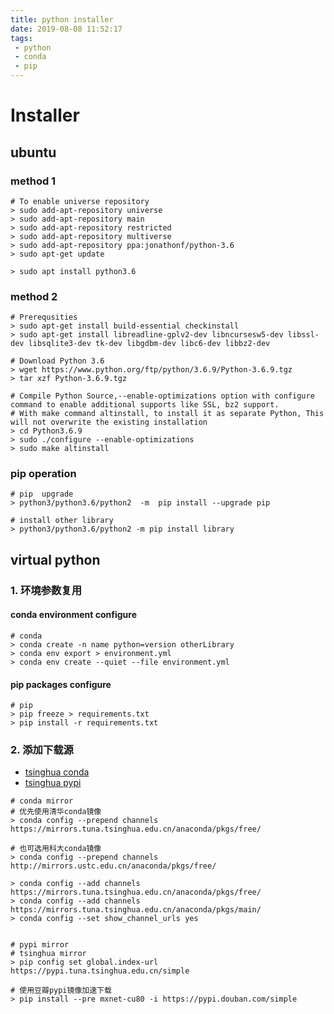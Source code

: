 ```yaml
---
title: python installer
date: 2019-08-08 11:52:17
tags:
 - python
 - conda
 - pip
---
```


<!-- toc -->

# Installer

## ubuntu

### method 1

```
# To enable universe repository
> sudo add-apt-repository universe
> sudo add-apt-repository main
> sudo add-apt-repository restricted
> sudo add-apt-repository multiverse
> sudo add-apt-repository ppa:jonathonf/python-3.6
> sudo apt-get update

> sudo apt install python3.6
```

### method 2

```
# Prerequsities
> sudo apt-get install build-essential checkinstall
> sudo apt-get install libreadline-gplv2-dev libncursesw5-dev libssl-dev libsqlite3-dev tk-dev libgdbm-dev libc6-dev libbz2-dev

# Download Python 3.6
> wget https://www.python.org/ftp/python/3.6.9/Python-3.6.9.tgz
> tar xzf Python-3.6.9.tgz

# Compile Python Source,--enable-optimizations option with configure command to enable additional supports like SSL, bz2 support. 
# With make command altinstall, to install it as separate Python, This will not overwrite the existing installation
> cd Python3.6.9
> sudo ./configure --enable-optimizations
> sudo make altinstall
```

### pip operation

```
# pip  upgrade
> python3/python3.6/python2  -m  pip install --upgrade pip

# install other library
> python3/python3.6/python2 -m pip install library
```

##   virtual python

### 1. 环境参数复用

#### conda environment configure

```
# conda
> conda create -n name python=version otherLibrary
> conda env export > environment.yml
> conda env create --quiet --file environment.yml
```

#### pip packages configure

```
# pip
> pip freeze > requirements.txt
> pip install -r requirements.txt
```

### 2. 添加下载源

- [tsinghua conda](https://mirrors.tuna.tsinghua.edu.cn/help/anaconda/)
- [tsinghua pypi](https://mirrors.tuna.tsinghua.edu.cn/help/pypi/)

```
# conda mirror
# 优先使用清华conda镜像
> conda config --prepend channels https://mirrors.tuna.tsinghua.edu.cn/anaconda/pkgs/free/

# 也可选用科大conda镜像
> conda config --prepend channels http://mirrors.ustc.edu.cn/anaconda/pkgs/free/

> conda config --add channels https://mirrors.tuna.tsinghua.edu.cn/anaconda/pkgs/free/
> conda config --add channels https://mirrors.tuna.tsinghua.edu.cn/anaconda/pkgs/main/
> conda config --set show_channel_urls yes


# pypi mirror
# tsinghua mirror
> pip config set global.index-url https://pypi.tuna.tsinghua.edu.cn/simple 

# 使用豆瓣pypi镜像加速下载
> pip install --pre mxnet-cu80 -i https://pypi.douban.com/simple
```

